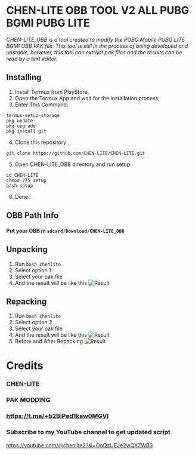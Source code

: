 # CHEN-LITE OBB TOOL V2 ALL PUBG BGMI PUBG LITE 
_CHEN-LITE_OBB is a tool created to modify the PUBG Mobile PUBG LITE BGMI OBB PAK file. This tool is still in the process of being developed and unstable, however, this tool can extract pak files and the results can be read by a text editor._

## Installing
1. Install Termux from PlayStore,
2. Open the Termux App and wait for the installation process,
3. Enter This Command:
```
termux-setup-storage
pkg update
pkg upgrade
pkg install git
```
4. Clone this repository
```
git clone https://github.com/CHEN-LITE/CHEN-LITE.git
```
5. Open CHEN-LITE_OBB directory and run setup.
```
cd CHEN-LITE
chmod 775 setup
bash setup
```
6. Done.

## OBB Path Info
#### Put your OBB in `sdcard/Download/CHEN-LITE_OBB`

## Unpacking
1. Run ```bash chenlite```
2. Select option 1
3. Select your pak file
4. And the result will be like this
![Result](/Chenui.jpg)

## Repacking
1. Run ```bash chenlite```
2. Select option 2
3. Select your pak file
4. And the result will be like this
![Result](/Chenui2.jpg)
5. Before and After Repacking
![Result](/Chenui.jpg)

# Credits
### CHEN-LITE
### PAK MODDING 
### https://t.me/+b2BiPed1kaw0MGVl

### Subscribe to my YouTube channel to get updated script 
https://youtube.com/@chenlite2?si=OoQzUEJe2wQXZWB3
